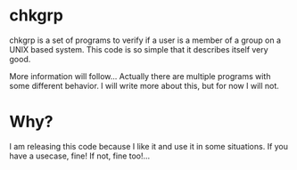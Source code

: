 # chkgrp

chkgrp is a set of programs to verify if a user is a member of a group on a UNIX based system. This code is so simple that it describes itself very good.

More information will follow... Actually there are multiple programs with some different behavior. I will write more about this, but for now I will not.

# Why?

I am releasing this code because I like it and use it in some situations. If you have a usecase, fine! If not, fine too!...

